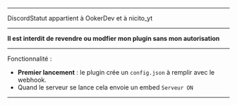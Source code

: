 ------------------------------------------------------

DiscordStatut appartient à OokerDev et à nicito_yt

------------------------------------------------------

**Il est interdit de revendre ou modfier mon plugin sans mon autorisation**

------------------------------------------------------

Fonctionnalité :
- **Premier lancement** : le plugin crée un `config.json` à remplir avec le webhook.
- Quand le serveur se lance cela envoie un embed `Serveur ON`

-------------------------------------------------------

